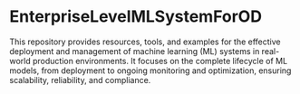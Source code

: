 # EnterpriseLevelMLSystemForOD

This repository provides resources, tools, and examples for the effective deployment and management of machine learning (ML) systems in real-world production environments. It focuses on the complete lifecycle of ML models, from deployment to ongoing monitoring and optimization, ensuring scalability, reliability, and compliance.
